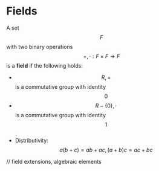 # Fields

A set$$F$$with two binary operations $$+,\cdot:F\times F\to F$$is a **field** if the following holds:

* $$R,+$$is a commutative group with identity $$0$$
* $$R-\{0\},\cdot$$is a commutative group with identity$$1$$.
* Distributivity: $$a(b+c)=ab+ac,(a+b)c=ac+bc$$

// field extensions, algebraic elements

